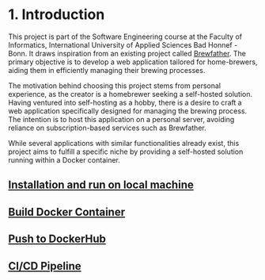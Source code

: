 # 1. Introduction

This project is part of the Software Engineering course at the Faculty of Informatics, International University of Applied Sciences Bad Honnef - Bonn. It draws inspiration from an existing project called [Brewfather](https://brewfather.app/). The primary objective is to develop a web application tailored for home-brewers, aiding them in efficiently managing their brewing processes.

The motivation behind choosing this project stems from personal experience, as the creator is a homebrewer seeking a self-hosted solution. Having ventured into self-hosting as a hobby, there is a desire to craft a web application specifically designed for managing the brewing process. The intention is to host this application on a personal server, avoiding reliance on subscription-based services such as Brewfather.

While several applications with similar functionalities already exist, this project aims to fulfill a specific niche by providing a self-hosted solution running within a Docker container.

## [Installation and run on local machine](documents/##-Github-Doc/01-Installation-on-local-machine.md)

## [Build Docker Container](documents/##-Github-Doc/02-Build-Docker-Container.md)

## [Push to DockerHub](documents/##-Github-Doc/03-Push-to-DockerHub.md)

## [CI/CD Pipeline](documents/##-Github-Doc/04-CI-CD-Pipeline.md)
